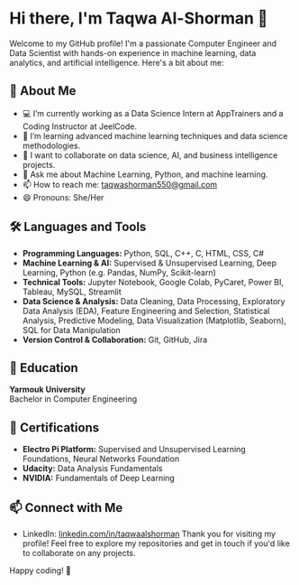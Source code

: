 # Hi there, I'm Taqwa Al-Shorman 👋

Welcome to my GitHub profile! I'm a passionate Computer Engineer and Data Scientist with hands-on experience in machine learning, data analytics, and artificial intelligence. Here's a bit about me:

## 🚀 About Me

- 💻 I’m currently working as a Data Science Intern at AppTrainers and a Coding Instructor at JeelCode.
- 🌱 I’m learning advanced machine learning techniques and data science methodologies.
- 👯 I want to collaborate on data science, AI, and business intelligence projects.
- 💬 Ask me about Machine Learning, Python, and machine learning.
- 📫 How to reach me: [taqwashorman550@gmail.com](mailto:taqwashorman550@gmail.com)
- 😄 Pronouns: She/Her

## 🛠️ Languages and Tools

- **Programming Languages:** Python, SQL, C++, C, HTML, CSS, C#
- **Machine Learning & AI:** Supervised & Unsupervised Learning, Deep Learning, Python (e.g. Pandas, NumPy, Scikit-learn)
- **Technical Tools:** Jupyter Notebook, Google Colab, PyCaret, Power BI, Tableau, MySQL, Streamlit
- **Data Science & Analysis:** Data Cleaning, Data Processing, Exploratory Data Analysis (EDA), Feature Engineering and Selection, Statistical Analysis, Predictive Modeling, Data Visualization (Matplotlib, Seaborn), SQL for Data Manipulation
- **Version Control & Collaboration:** Git, GitHub, Jira

## 🏫 Education

**Yarmouk University**  
Bachelor in Computer Engineering  

## 📜 Certifications

- **Electro Pi Platform:** Supervised and Unsupervised Learning Foundations, Neural Networks Foundation
- **Udacity:** Data Analysis Fundamentals
- **NVIDIA:** Fundamentals of Deep Learning

## 📫 Connect with Me

- LinkedIn: [linkedin.com/in/taqwaalshorman](https://www.linkedin.com/in/taqwaalshorman)
Thank you for visiting my profile! Feel free to explore my repositories and get in touch if you'd like to collaborate on any projects.

Happy coding! 🚀
